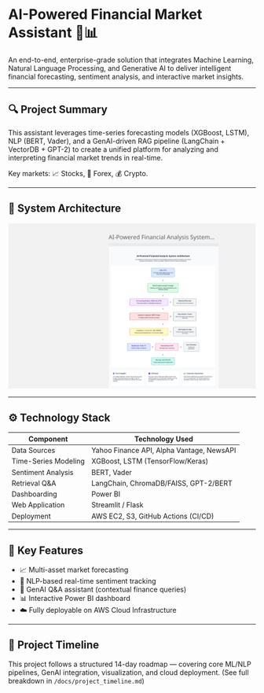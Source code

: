 # AI-Powered Financial Market Assistant 🧠📊

An end-to-end, enterprise-grade solution that integrates Machine Learning, Natural Language Processing, and Generative AI to deliver intelligent financial forecasting, sentiment analysis, and interactive market insights.

---

## 🔍 Project Summary

This assistant leverages time-series forecasting models (XGBoost, LSTM), NLP (BERT, Vader), and a GenAI-driven RAG pipeline (LangChain + VectorDB + GPT-2) to create a unified platform for analyzing and interpreting financial market trends in real-time.

Key markets: 📈 Stocks, 💱 Forex, 💰 Crypto.

---

## 🧱 System Architecture

![System Architecture](assets\ai_financial_assistant_architecture.jpg)

---

## ⚙️ Technology Stack

| Component               | Technology Used                          |
|------------------------|-------------------------------------------|
| Data Sources           | Yahoo Finance API, Alpha Vantage, NewsAPI |
| Time-Series Modeling   | XGBoost, LSTM (TensorFlow/Keras)          |
| Sentiment Analysis     | BERT, Vader                               |
| Retrieval Q&A          | LangChain, ChromaDB/FAISS, GPT-2/BERT     |
| Dashboarding           | Power BI                                  |
| Web Application        | Streamlit / Flask                         |
| Deployment             | AWS EC2, S3, GitHub Actions (CI/CD)       |

---

## 🎯 Key Features

- 📈 Multi-asset market forecasting
- 📰 NLP-based real-time sentiment tracking
- 🤖 GenAI Q&A assistant (contextual finance queries)
- 📊 Interactive Power BI dashboard
- ☁️ Fully deployable on AWS Cloud Infrastructure

---

## 📅 Project Timeline

This project follows a structured 14-day roadmap — covering core ML/NLP pipelines, GenAI integration, visualization, and cloud deployment. (See full breakdown in `/docs/project_timeline.md`)
